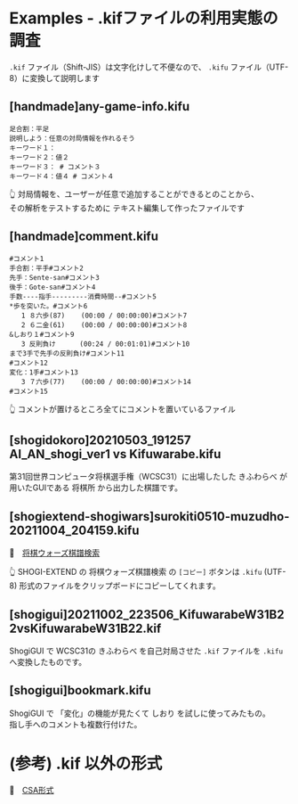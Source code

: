 # Examples - .kifファイルの利用実態の調査

`.kif` ファイル（Shift-JIS）は文字化けして不便なので、 `.kifu` ファイル（UTF-8）に変換して説明します  

## [handmade]any-game-info.kifu

```plain
足合割：平足
説明しよう：任意の対局情報を作れるそう
キーワード１：
キーワード２：値２
キーワード３： # コメント３
キーワード４：値４ # コメント４
```

👆 対局情報を、ユーザーが任意で追加することができるとのことから、  
その解析をテストするために テキスト編集して作ったファイルです  

## [handmade]comment.kifu

```plain
#コメント1
手合割：平手#コメント2
先手：Sente-san#コメント3
後手：Gote-san#コメント4
手数----指手---------消費時間--#コメント5
*歩を突いた。#コメント6
   1 ８六歩(87)    (00:00 / 00:00:00)#コメント7
   2 ６二金(61)    (00:00 / 00:00:00)#コメント8
&しおり１#コメント9
   3 反則負け      (00:24 / 00:01:01)#コメント10
まで3手で先手の反則負け#コメント11
#コメント12
変化：1手#コメント13
   3 ７六歩(77)    (00:00 / 00:00:00)#コメント14
#コメント15

```

👆 コメントが置けるところ全てにコメントを置いているファイル

## [shogidokoro]20210503_191257 AI_AN_shogi_ver1 vs Kifuwarabe.kifu

第31回世界コンピュータ将棋選手権（WCSC31）に出場したした きふわらべ が用いたGUIである 将棋所 から出力した棋譜です。  

## [shogiextend-shogiwars]surokiti0510-muzudho-20211004_204159.kifu  

📖　[将棋ウォーズ棋譜検索](https://www.shogi-extend.com/swars/search)  

👆 SHOGI-EXTEND の 将棋ウォーズ棋譜検索 の `[コピー]` ボタンは `.kifu` (UTF-8) 形式のファイルをクリップボードにコピーしてくれます。  

## [shogigui]20211002_223506_KifuwarabeW31B22vsKifuwarabeW31B22.kif

ShogiGUI で WCSC31の きふわらべ を自己対局させた `.kif` ファイルを `.kifu` へ変換したものです。  

## [shogigui]bookmark.kifu

ShogiGUI で 「変化」の機能が見たくて しおり を試しに使ってみたもの。  
指し手へのコメントも複数行付けた。  

# (参考) .kif 以外の形式

📖　[CSA形式](./csa)  
